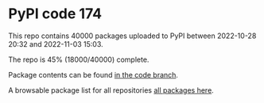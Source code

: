 # PyPI code 174

This repo contains 40000 packages uploaded to PyPI between 
2022-10-28 20:32 and 2022-11-03 15:03.

The repo is 45% (18000/40000) complete.

Package contents can be found [in the code branch](https://github.com/pypi-data/pypi-mirror-174/tree/code/packages).

A browsable package list for all repositories [all packages here](https://pypi-data.github.io/website/repositories/pypi-mirror-174).


